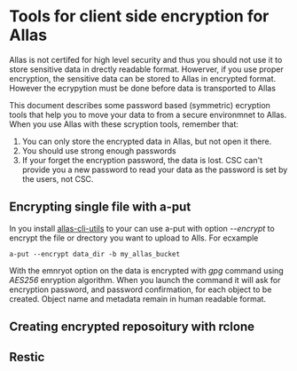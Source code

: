 # Tools for client side encryption for Allas

Allas is not certifed for high level security and thus you should not use it to store sensitive data in drectly readable format.
Howerver, if you use proper encryption, the sensitive data can be stored to Allas in encrypted format. However the ecrypytion must
be done before data is transported to Allas

This document describes some password based (symmetric) ecryption tools that help you to move your data to from a secure environmnet 
to Allas. When you use Allas with these scryption tools, remember that:
   1. You can only store the encrypted data in Allas, but not open it there. 
   2. You should use strong enough passwords
   3. If your forget the encryption password, the data is lost. 
      CSC can't provide you a new password to read your data  as the password is set by the users, not CSC.
   
   
  ## Encrypting single file with a-put
  
 In you install [allas-cli-utils](https://github.com/CSCfi/allas-cli-utils/) to your can use a-put with option _--encrypt_ to encrypt the file or drectory you want to upload to Alls. For ecxample
 
```text
a-put --encrypt data_dir -b my_allas_bucket
``` 
With the emnryot option on the data is encrypted with _gpg_ command using _AES256_ enryption algorithm. When you launch the command it will ask for encryption password, and password confirmation, for each object to be created. Object name and metadata remain in human readable format. 

  
  ## Creating encrypted reposoitury with rclone
  
  ## Restic
